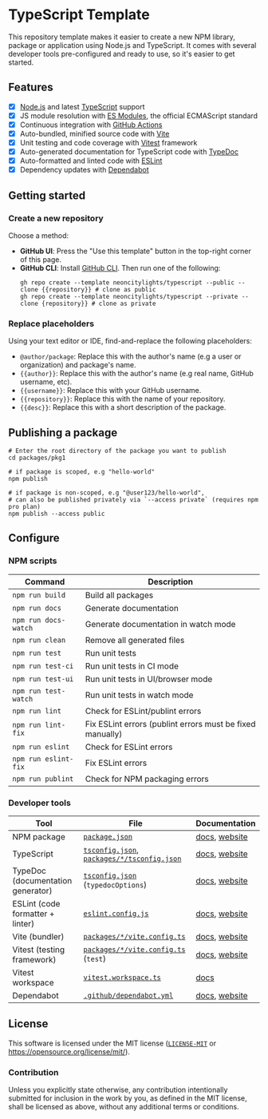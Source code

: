 # TypeScript Template

This repository template makes it easier to create a new NPM library, package or application using Node.js and TypeScript. It comes with several developer tools pre-configured and ready to use, so it's easier to get started.

## Features

- [x] [Node.js](https://nodejs.org/) and latest [TypeScript](https://www.typescriptlang.org/) support
- [x] JS module resolution with [ES Modules](https://nodejs.org/api/esm.html), the official ECMAScript standard
- [x] Continuous integration with [GitHub Actions](https://github.com/features/actions)
- [x] Auto-bundled, minified source code with [Vite](https://vitejs.dev/)
- [x] Unit testing and code coverage with [Vitest](https://vitest.dev/) framework
- [x] Auto-generated documentation for TypeScript code with [TypeDoc](https://typedoc.org/)
- [x] Auto-formatted and linted code with [ESLint](https://eslint.org/)
- [x] Dependency updates with [Dependabot](https://github.com/dependabot)

## Getting started

### Create a new repository

Choose a method:
- **GitHub UI**: Press the "Use this template" button in the top-right corner of this page.
- **GitHub CLI**: Install [GitHub CLI](https://cli.github.com). Then run one of the following:
  ```shell
  gh repo create --template neoncitylights/typescript --public --clone {{repository}} # clone as public
  gh repo create --template neoncitylights/typescript --private --clone {repository}} # clone as private
  ```

### Replace placeholders

Using your text editor or IDE, find-and-replace the following placeholders:

- `@author/package`: Replace this with the author's name (e.g a user or organization) and package's name.
- `{{author}}`: Replace this with the author's name (e.g real name, GitHub username, etc).
- `{{username}}`: Replace this with your GitHub username.
- `{{repository}}`: Replace this with the name of your repository.
- `{{desc}}`: Replace this with a short description of the package.

## Publishing a package
```shell
# Enter the root directory of the package you want to publish
cd packages/pkg1

# if package is scoped, e.g "hello-world"
npm publish

# if package is non-scoped, e.g "@user123/hello-world",
# can also be published privately via `--access private` (requires npm pro plan)
npm publish --access public
```

## Configure

### NPM scripts

| Command | Description |
| ------- | ----------- |
| `npm run build` | Build all packages |
| `npm run docs` | Generate documentation |
| `npm run docs-watch` | Generate documentation in watch mode |
| `npm run clean` | Remove all generated files |
| `npm run test` | Run unit tests |
| `npm run test-ci` | Run unit tests in CI mode |
| `npm run test-ui` | Run unit tests in UI/browser mode |
| `npm run test-watch` | Run unit tests in watch mode |
| `npm run lint` | Check for ESLint/publint errors |
| `npm run lint-fix` | Fix ESLint errors (publint errors must be fixed manually) |
| `npm run eslint` | Check for ESLint errors |
| `npm run eslint-fix` | Fix ESLint errors |
| `npm run publint` | Check for NPM packaging errors |

### Developer tools

| Tool | File | Documentation |
| ---- | ---- | ------------- |
| NPM package | [`package.json`](package.json) | [docs](https://docs.npmjs.com/cli/v10/configuring-npm/package-json), [website](https://docs.npmjs.com/) |
| TypeScript | [`tsconfig.json`](./tsconfig.json), [`packages/*/tsconfig.json`](packages/pkg1/tsconfig.json) | [docs](https://www.typescriptlang.org/tsconfig), [website](https://www.typescriptlang.org/) |
| TypeDoc (documentation generator) | [`tsconfig.json`](tsconfig.json) (`typedocOptions`) | [docs](https://typedoc.org/options/configuration/), [website](https://typedoc.org/) |
| ESLint (code formatter + linter) | [`eslint.config.js`](./eslint.config.js) | [docs](https://eslint.org/docs/latest/use/configure/), [website](https://eslint.org/) |
| Vite (bundler) | [`packages/*/vite.config.ts`](packages/pkg1/vite.config.ts) | [docs](https://vitejs.dev/config/), [website](https://vitejs.dev/) |
| Vitest (testing framework) | [`packages/*/vite.config.ts`](packages/pkg1/vite.config.ts) (`test`) | [docs](https://vitest.dev/config/), [website](https://vitest.dev/) |
| Vitest workspace | [`vitest.workspace.ts`](./vitest.workspace.ts) | [docs](https://vitest.dev/guide/workspace.html#workspace) |
| Dependabot | [`.github/dependabot.yml`](./.github/dependabot.yml) | [docs](https://docs.github.com/en/code-security/dependabot/dependabot-version-updates/configuration-options-for-the-dependabot.yml-file), [website](https://github.com/dependabot) |

## License

This software is licensed under the MIT license ([`LICENSE-MIT`](./LICENSE) or <https://opensource.org/license/mit/>).

### Contribution

Unless you explicitly state otherwise, any contribution intentionally submitted for inclusion in the work by you, as defined in the MIT license, shall be licensed as above, without any additional terms or conditions.
